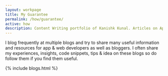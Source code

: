 ```yaml
---
layout: workpage
title: My Guarantee
permalink: /how/guarantee/
active: how
description: Content Writing portfolio of Kanishk Kunal. Articles on App Development, Web Development, Design & Development resources.
---
```


I blog frequently at multiple blogs and try to share many useful information and resources for app & web developers as well as bloggers. I often share my experiences, insights, code snippets, tips & idea on these blogs so do follow them if you find them useful.

{% include blogs.html %}